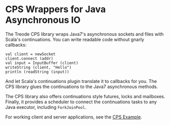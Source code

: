 # CPS Wrappers for Java Asynchronous IO

The Treode CPS library wraps Java7's asynchronous sockets and files with Scala's continuations.  You
can write readable code without gnarly callbacks:

    val client = newSocket
    client.connect (addr)
    val input = InputBuffer (client)
    writeString (client, "Hello")
    println (readString (input))

And let Scala's continuations plugin translate it to callbacks for you.  The CPS library glues the
continuations to the Java7 asynchronous methods.

The CPS library also offers continuations style futures, locks and mailboxes.  Finally, it provides
a scheduler to connect the continuations tasks to any Java executor, including `ForkJoinPool`.

For working client and server applications, see the [CPS Example](https://github.com/Treode/cps-example).
